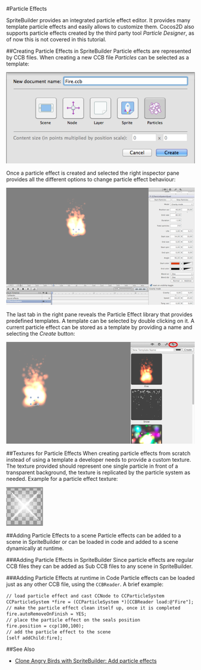 #Particle Effects

SpriteBuilder provides an integrated particle effect editor. It provides many template particle effects and easily allows to customize them. Cocos2D also supports particle effects created by the third party tool *Particle Designer*, as of now this is not covered in this tutorial.

##Creating Particle Effects in SpriteBuilder
Particle effects are represented by CCB files. When creating a new CCB file *Particles* can be selected as a template:

![image](../_images/editor/file-new-ccb-particles.png)

Once a particle effect is created and selected the right inspector pane provides all the different options to change particle effect behaviour:

![image](../_images/editor/node-properties-particles.png)

The last tab in the right pane reveals the Particle Effect library that provides predefined templates. A template can be selected by double clicking on it. A current particle effect can be stored as a template by providing a name and selecting the *Create* button:

![image](../_images/editor/particle-templates.png)

##Textures for Particle Effects
When creating particle effects from scratch instead of using a template a developer needs to provide a custom texture. The texture provided should represent one single particle in front of a transparent background, the texture is replicated by the particle system as needed. Example for a particle effect texture:

![image](../_images/editor/particle-texture-example.png)

##Adding Particle Effects to a scene
Particle effects can be added to a scene in SpriteBuilder or can be loaded in code and added to a scene dynamically at runtime.

###Adding Particle Effects in SpriteBuilder
Since particle effects are regular CCB files they can be added as Sub CCB files to any scene in SpriteBuilder.

###Adding Particle Effects at runtime in Code
Particle effects can be loaded just as any other CCB file, using the `CCBReader`. A brief example:

	// load particle effect and cast CCNode to CCParticleSystem
	CCParticleSystem *fire = (CCParticleSystem *)[CCBReader load:@"Fire"];
	// make the particle effect clean itself up, once it is completed
	fire.autoRemoveOnFinish = YES;
	// place the particle effect on the seals position
	fire.position = ccp(100,100);
	// add the particle effect to the scene
	[self addChild:fire];

##See Also

- [Clone Angry Birds with SpriteBuilder: Add particle effects](https://www.makegameswith.us/tutorials/getting-started-with-spritebuilder/particle-effect/)
